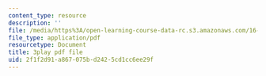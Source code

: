 ```yaml
---
content_type: resource
description: ''
file: /media/https%3A/open-learning-course-data-rc.s3.amazonaws.com/16-885j-aircraft-systems-engineering-fall-2005/2f1f2d91a867075bd2425cd1cc6ee29f_bOAyzURugaw.pdf
file_type: application/pdf
resourcetype: Document
title: 3play pdf file
uid: 2f1f2d91-a867-075b-d242-5cd1cc6ee29f
---
```

